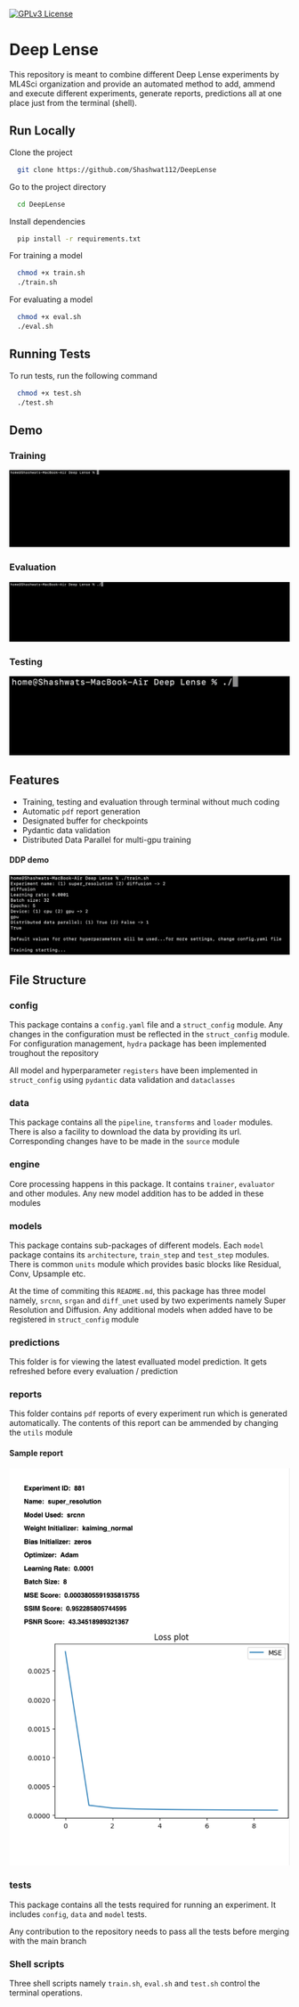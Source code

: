 [![GPLv3 License](https://img.shields.io/badge/License-GPL%20v3-yellow.svg)](https://opensource.org/licenses/)



# Deep Lense

This repository is meant to combine different Deep Lense experiments by ML4Sci organization and provide an automated method to add, ammend and execute different experiments, generate reports, predictions all at one place just from the terminal (shell).
## Run Locally

Clone the project

```bash
  git clone https://github.com/Shashwat112/DeepLense
```

Go to the project directory

```bash
  cd DeepLense
```

Install dependencies

```bash
  pip install -r requirements.txt
```

For training a model

```bash
  chmod +x train.sh
  ./train.sh
```

For evaluating a model

```bash
  chmod +x eval.sh
  ./eval.sh
```


## Running Tests

To run tests, run the following command

```bash
  chmod +x test.sh
  ./test.sh
```


## Demo

### Training

![gif](miscellaneous/train_demo.gif)

### Evaluation

![gif](miscellaneous/eval_demo.gif)

### Testing

![gif](miscellaneous/test_demo.gif)


## Features

- Training, testing and evaluation through terminal without much coding
- Automatic ```pdf``` report generation
- Designated buffer for checkpoints
- Pydantic data validation
- Distributed Data Parallel for multi-gpu training

#### DDP demo

![screenshot](miscellaneous/ddp_demo.png)


## File Structure

### config

This package contains a ```config.yaml``` file and a ```struct_config``` module. Any changes in the configuration must be reflected in the ```struct_config``` module. For configuration management, ```hydra``` package has been implemented troughout the repository

All model and hyperparameter ```registers``` have been implemented in ```struct_config``` using ```pydantic``` data validation and ```dataclasses```

###  data

This package contains all the ```pipeline```, ```transforms``` and ```loader``` modules. There is also a facility to download the data by providing its url. Corresponding changes have to be made in the ```source``` module

### engine

Core processing happens in this package. It contains ```trainer```, ```evaluator``` and other modules. Any new model addition has to be added in these modules

### models 

This package contains sub-packages of different models. Each ```model``` package contains its ```architecture```, ```train_step``` and ```test_step``` modules. There is common ```units``` module which provides basic blocks like Residual, Conv, Upsample etc.

At the time of commiting this ```README.md```, this package has three model namely, ```srcnn```, ```srgan``` and ```diff_unet``` used by two experiments namely Super Resolution and Diffusion. Any additional models when added have to be registered in ```struct_config``` module

### predictions

This folder is for viewing the latest evalluated model prediction. It gets refreshed before every evaluation / prediction

### reports

This folder contains ```pdf``` reports of every experiment run which is generated automatically. The contents of this report can be ammended by changing the ```utils``` module

#### Sample report

![pdf](miscellaneous/report_demo.png)

### tests 

This package contains all the tests required for running an experiment. It includes ```config```, ```data``` and ```model``` tests. 

Any contribution to the repository needs to pass all the tests before merging with the main branch

### Shell scripts

Three shell scripts namely ```train.sh```, ```eval.sh``` and ```test.sh``` control the terminal operations.